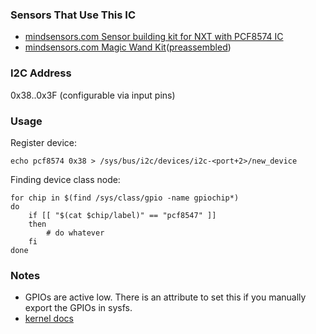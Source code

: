 ### Sensors That Use This IC
* [mindsensors.com Sensor building kit for NXT with PCF8574 IC](http://mindsensors.com/index.php?module=pagemaster&PAGE_user_op=view_page&PAGE_id=71)
* [mindsensors.com Magic Wand Kit](http://mindsensors.com/index.php?module=pagemaster&PAGE_user_op=view_page&PAGE_id=120)([preassembled](http://mindsensors.com/index.php?module=pagemaster&PAGE_user_op=view_page&PAGE_id=128))

### I2C Address
0x38..0x3F (configurable via input pins)

### Usage

Register device:

```
echo pcf8574 0x38 > /sys/bus/i2c/devices/i2c-<port+2>/new_device
```

Finding device class node:

```
for chip in $(find /sys/class/gpio -name gpiochip*)
do
    if [[ "$(cat $chip/label)" == "pcf8547" ]]
    then
        # do whatever
    fi
done
```

### Notes
* GPIOs are active low. There is an attribute to set this if you manually export the GPIOs in sysfs.
* [kernel docs](https://www.kernel.org/doc/Documentation/gpio/)